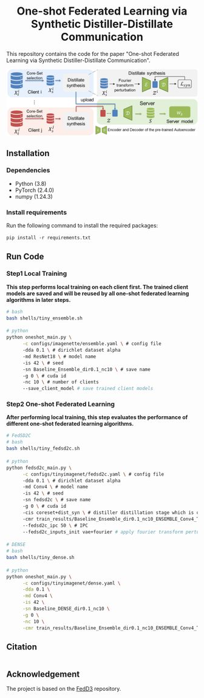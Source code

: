 <h1 align="center">
     One-shot Federated Learning via Synthetic Distiller-Distillate Communication
</h1>

This repository contains the code for the paper "One-shot Federated Learning via Synthetic Distiller-Distillate Communication".

![framework](figures/FedSD2C_framework.png)

## Installation

### Dependencies

 - Python (3.8)
 - PyTorch (2.4.0)
 - numpy (1.24.3)

### Install requirements

Run the following command to install the required packages:

`pip install -r requirements.txt` 

## Run Code

### Step1 Local Training

**This step performs local training on each client first. The trained client models are saved and will be reused by all one-shot federated learning algorithms in later steps.**

```bash
# bash
bash shells/tiny_ensemble.sh

# python
python oneshot_main.py \
      -c configs/imagenette/ensemble.yaml \ # config file
      -dda 0.1 \ # dirichlet dataset alpha
      -md ResNet18 \ # model name
      -is 42 \ # seed
      -sn Baseline_Ensemble_dir0.1_nc10 \ # save name
      -g 0 \ # cuda id
      -nc 10 \ # number of clients
      --save_client_model # save trained client models
```

### Step2 One-shot Federated Learning

**After performing local training, this step evaluates the performance of different one-shot federated learning algorithms.**

```bash
# FedSD2C
# bash
bash shells/tiny_fedsd2c.sh

# python
python fedsd2c_main.py \
      -c configs/tinyimagenet/fedsd2c.yaml \ # config file
      -dda 0.1 \ # dirichlet dataset alpha
      -md Conv4 \ # model name
      -is 42 \ # seed
      -sn fedsd2c \ # save name
      -g 0 \ # cuda id
      -cis coreset+dist_syn \ # distiller distillation stage which is one of ['coreset', 'coreset+dist_syn']
      -cmr train_results/Baseline_Ensemble_dir0.1_nc10_ENSEMBLE_Conv4_TINYIMAGENET_s42 \ # saved model path
      --fedsd2c_ipc 50 \ # IPC
      --fedsd2c_inputs_init vae+fourier # apply fourier transform perturbation

# DENSE
# bash
bash shells/tiny_dense.sh

# python
python oneshot_main.py \
      -c configs/tinyimagenet/dense.yaml \
      -dda 0.1 \
      -md Conv4 \
      -is 42 \
      -sn Baseline_DENSE_dir0.1_nc10 \
      -g 0 \
      -nc 10 \
      -cmr train_results/Baseline_Ensemble_dir0.1_nc10_ENSEMBLE_Conv4_TINYIMAGENET_s42
```

## Citation
 ```bibtex

```

## Acknowledgement
The project is based on the [FedD3](https://github.com/rruisong/FedD3) repository.


